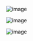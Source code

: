 ![image](https://github.com/yetendriya/Component1/assets/112620897/22a7a474-6af0-42ee-9598-a0cd0a34ae3f)

![image](https://github.com/yetendriya/Collegites_HTML_CSS/assets/112620897/84e60c4b-588f-4f43-a92e-73a9b941b9d7)

![image](https://github.com/yetendriya/Collegites_HTML_CSS/assets/112620897/0daf1527-fb27-43c5-a3ea-575cf5f53bc2)

